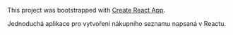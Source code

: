 This project was bootstrapped with [Create React App](https://github.com/facebookincubator/create-react-app).

Jednoduchá aplikace pro vytvoření nákupního seznamu napsaná v Reactu.